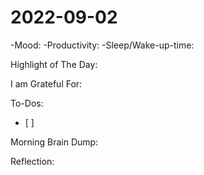 # 2022-09-02
-Mood: 
-Productivity: 
-Sleep/Wake-up-time: 

Highlight of The Day: 

I am Grateful For: 

To-Dos:
- [ ] 

Morning Brain Dump:

Reflection:
